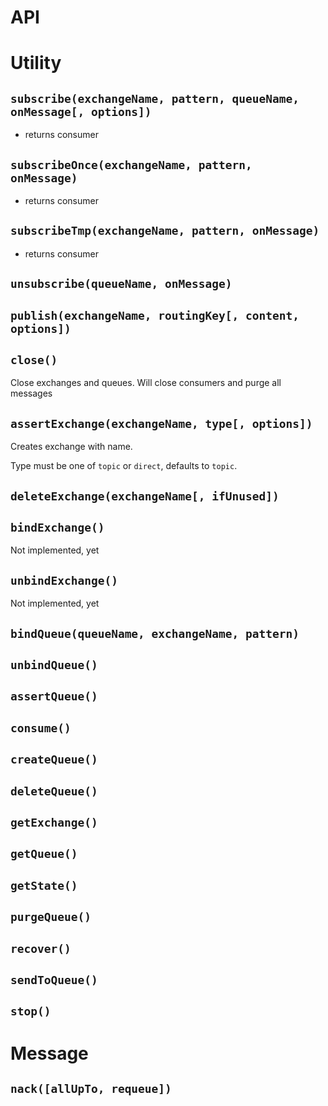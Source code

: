 API
===

# Utility

## `subscribe(exchangeName, pattern, queueName, onMessage[, options])`
- returns consumer

## `subscribeOnce(exchangeName, pattern, onMessage)`
- returns consumer

## `subscribeTmp(exchangeName, pattern, onMessage)`
- returns consumer

## `unsubscribe(queueName, onMessage)`

## `publish(exchangeName, routingKey[, content, options])`

## `close()`
Close exchanges and queues. Will close consumers and purge all messages

## `assertExchange(exchangeName, type[, options])`
Creates exchange with name.

Type must be one of `topic` or `direct`, defaults to `topic`.

## `deleteExchange(exchangeName[, ifUnused])`

## `bindExchange()`
Not implemented, yet

## `unbindExchange()`
Not implemented, yet

## `bindQueue(queueName, exchangeName, pattern)`
## `unbindQueue()`

## `assertQueue()`
## `consume()`
## `createQueue()`
## `deleteQueue()`
## `getExchange()`
## `getQueue()`
## `getState()`
## `purgeQueue()`
## `recover()`
## `sendToQueue()`
## `stop()`

# Message

## `nack([allUpTo, requeue])`
